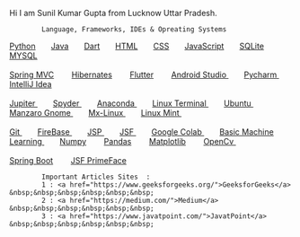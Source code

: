 
Hi I am  Sunil Kumar Gupta from Lucknow Uttar Pradesh.

            Language, Frameworks, IDEs & Opreating Systems
<!--   Python , Java , Dart , HTML , CSS JavaScript , SQLite , MySQL  -->

<a href="https://docs.python.org/3/">Python</a>&nbsp;&nbsp;&nbsp;&nbsp;&nbsp;&nbsp;
<a href="https://docs.oracle.com/en/java/">Java</a>&nbsp;&nbsp;&nbsp;&nbsp;&nbsp;&nbsp;
<a href="https://dart.dev/guides">Dart</a>&nbsp;&nbsp;&nbsp;&nbsp;&nbsp;&nbsp;
<a href="https://www.javatpoint.com/html-html-tag">HTML</a>&nbsp;&nbsp;&nbsp;&nbsp;&nbsp;&nbsp;
<a href="https://www.javatpoint.com/css-tutorial">CSS</a>&nbsp;&nbsp;&nbsp;&nbsp;&nbsp;&nbsp;
<a href="https://www.javatpoint.com/javascript-tutorial">JavaScript</a>&nbsp;&nbsp;&nbsp;&nbsp;&nbsp;&nbsp;
<a href="https://www.sqlite.org/docs.html">SQLite</a>&nbsp;&nbsp;&nbsp;&nbsp;&nbsp;&nbsp;
<a href="https://dev.mysql.com/doc/">MYSQL</a>  <br><br/>
<a href="https://docs.spring.io/spring-framework/docs/current/reference/html/">Spring MVC</a> &nbsp;&nbsp;&nbsp;&nbsp;&nbsp;&nbsp;
<a href="https://hibernate.org/orm/documentation/5.6/">Hibernates</a> &nbsp;&nbsp;&nbsp;&nbsp;&nbsp;&nbsp;
<a href="https://docs.flutter.dev/">Flutter</a> &nbsp;&nbsp;&nbsp;&nbsp;&nbsp;&nbsp;
<a href="https://developer.android.com/">Android Studio </a> &nbsp;&nbsp;&nbsp;&nbsp;&nbsp;&nbsp;
<a href="https://www.jetbrains.com/pycharm/download/">Pycharm </a> &nbsp;&nbsp;&nbsp;&nbsp;&nbsp;&nbsp;
<a href="https://www.jetbrains.com/idea/download/#section=windows">IntelliJ Idea  </a> <br><br/>
<a href="https://www.jetbrains.com/pycharm/download/">Jupiter </a> &nbsp;&nbsp;&nbsp;&nbsp;&nbsp;&nbsp;
<a href="https://www.jetbrains.com/pycharm/download/">Spyder  </a> &nbsp;&nbsp;&nbsp;&nbsp;&nbsp;&nbsp;
<a href="https://www.jetbrains.com/pycharm/download/">Anaconda </a> &nbsp;&nbsp;&nbsp;&nbsp;&nbsp;&nbsp;
<a href="https://www.jetbrains.com/pycharm/download/">Linux Terminal </a> &nbsp;&nbsp;&nbsp;&nbsp;&nbsp;&nbsp;
<a href="https://www.jetbrains.com/pycharm/download/">Ubuntu </a> &nbsp;&nbsp;&nbsp;&nbsp;&nbsp;&nbsp;
<a href="https://www.jetbrains.com/pycharm/download/">Manzaro Gnome </a> &nbsp;&nbsp;&nbsp;&nbsp;&nbsp;&nbsp;
<a href="https://www.jetbrains.com/pycharm/download/">Mx-Linux </a> &nbsp;&nbsp;&nbsp;&nbsp;&nbsp;&nbsp;
<a href="https://www.jetbrains.com/pycharm/download/">Linux Mint </a> &nbsp;&nbsp;&nbsp;&nbsp;&nbsp;&nbsp;<br><br/>
<a href="https://www.jetbrains.com/pycharm/download/">Git </a> &nbsp;&nbsp;&nbsp;&nbsp;&nbsp;&nbsp;
<a href="https://www.jetbrains.com/pycharm/download/">FireBase  </a> &nbsp;&nbsp;&nbsp;&nbsp;&nbsp;&nbsp;
<a href="https://www.jetbrains.com/pycharm/download/">JSP </a> &nbsp;&nbsp;&nbsp;&nbsp;&nbsp;&nbsp;
<a href="https://www.jetbrains.com/pycharm/download/">JSF  </a> &nbsp;&nbsp;&nbsp;&nbsp;&nbsp;&nbsp;
<a href="https://www.jetbrains.com/pycharm/download/">Google Colab </a> &nbsp;&nbsp;&nbsp;&nbsp;&nbsp;&nbsp;
<a href="https://www.jetbrains.com/pycharm/download/">Basic Machine Learning </a> &nbsp;&nbsp;&nbsp;&nbsp;&nbsp;&nbsp;
<a href="https://www.jetbrains.com/pycharm/download/">Numpy</a> &nbsp;&nbsp;&nbsp;&nbsp;&nbsp;&nbsp;
<a href="https://www.jetbrains.com/pycharm/download/">Pandas</a> &nbsp;&nbsp;&nbsp;&nbsp;&nbsp;&nbsp;
<a href="https://www.jetbrains.com/pycharm/download/">Matplotlib</a> &nbsp;&nbsp;&nbsp;&nbsp;&nbsp;&nbsp;
<a href="https://www.jetbrains.com/pycharm/download/">OpenCv </a> &nbsp;&nbsp;&nbsp;&nbsp;&nbsp;&nbsp;<br></br>
<a href="https://www.jetbrains.com/pycharm/download/">Spring Boot</a> &nbsp;&nbsp;&nbsp;&nbsp;&nbsp;&nbsp;
<a href="https://www.jetbrains.com/pycharm/download/">JSF PrimeFace</a> &nbsp;&nbsp;&nbsp;&nbsp;&nbsp;&nbsp;

            Important Articles Sites  :
            1 : <a href="https://www.geeksforgeeks.org/">GeeksforGeeks</a> &nbsp;&nbsp;&nbsp;&nbsp;&nbsp;&nbsp;
            2 : <a href="https://medium.com/">Medium</a> &nbsp;&nbsp;&nbsp;&nbsp;&nbsp;&nbsp;
            3 : <a href="https://www.javatpoint.com/">JavatPoint</a> &nbsp;&nbsp;&nbsp;&nbsp;&nbsp;&nbsp;





